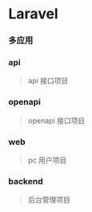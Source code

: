 # Laravel

### 多应用 

### api

> api 接口项目

### openapi

> openapi 接口项目

### web 

> pc 用户项目

### backend

> 后台管理项目
